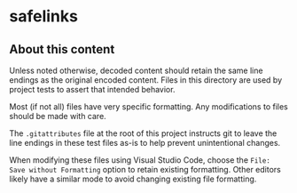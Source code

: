 <!-- omit in toc -->
# safelinks

## About this content

Unless noted otherwise, decoded content should retain the same line endings as
the original encoded content. Files in this directory are used by project
tests to assert that intended behavior.

Most (if not all) files have very specific formatting. Any modifications to
files should be made with care.

The `.gitattributes` file at the root of this project instructs git to leave
the line endings in these test files as-is to help prevent unintentional
changes.

When modifying these files using Visual Studio Code, choose the `File: Save
without Formatting` option to retain existing formatting. Other editors likely
have a similar mode to avoid changing existing file formatting.
